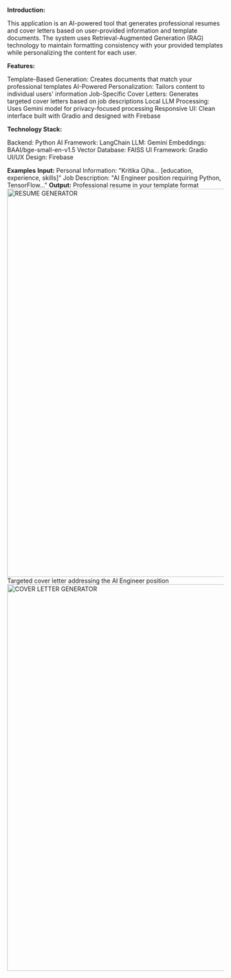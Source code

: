 **Introduction:**

This application is an AI-powered tool that generates professional resumes and cover letters based on user-provided information and template documents. The system uses Retrieval-Augmented Generation (RAG) technology to maintain formatting consistency with your provided templates while personalizing the content for each user.

**Features:**

 Template-Based Generation: Creates documents that match your professional templates
 AI-Powered Personalization: Tailors content to individual users' information
 Job-Specific Cover Letters: Generates targeted cover letters based on job descriptions
 Local LLM Processing: Uses Gemini model for privacy-focused processing
 Responsive UI: Clean interface built with Gradio and designed with Firebase

**Technology Stack:**

 Backend: Python
 AI Framework: LangChain
 LLM: Gemini
 Embeddings: BAAI/bge-small-en-v1.5
 Vector Database: FAISS
 UI Framework: Gradio
 UI/UX Design: Firebase

**Examples**
**Input:**
 Personal Information: "Kritika Ojha... [education, experience, skills]"
 Job Description: "AI Engineer position requiring Python, TensorFlow..."
**Output:**
 Professional resume in your template format
 <img width="1385" height="902" alt="RESUME GENERATOR" src="https://github.com/user-attachments/assets/e648df8d-81b1-4990-896e-8d9939e6cbc6" />
 Targeted cover letter addressing the AI Engineer position
 <img width="1172" height="898" alt="COVER LETTER GENERATOR" src="https://github.com/user-attachments/assets/f09d0440-62ef-4e1e-be1e-496b24c8e901" />
